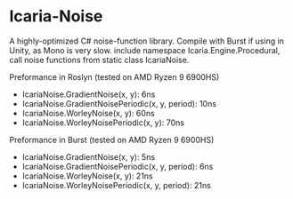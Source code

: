 # Icaria-Noise
A highly-optimized C# noise-function library. Compile with Burst if using in Unity, as Mono is very slow. 
include namespace Icaria.Engine.Procedural, call noise functions from static class IcariaNoise.

Preformance in Roslyn (tested on AMD Ryzen 9 6900HS)
- IcariaNoise.GradientNoise(x, y): 6ns
- IcariaNoise.GradientNoisePeriodic(x, y, period): 10ns
- IcariaNoise.WorleyNoise(x, y): 60ns
- IcariaNoise.WorleyNoisePeriodic(x, y): 70ns

Preformance in Burst (tested on AMD Ryzen 9 6900HS)
- IcariaNoise.GradientNoise(x, y): 5ns
- IcariaNoise.GradientNoisePeriodic(x, y, period): 6ns
- IcariaNoise.WorleyNoise(x, y): 21ns
- IcariaNoise.WorleyNoisePeriodic(x, y, period): 21ns
